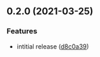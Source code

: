 ## 0.2.0 (2021-03-25)


### Features

* intitial release ([d8c0a39](https://github.com/pixamicio/gatsby-source-pixamic/commit/d8c0a395e1d876a8694b4d1589226fea6ec69dbe))

